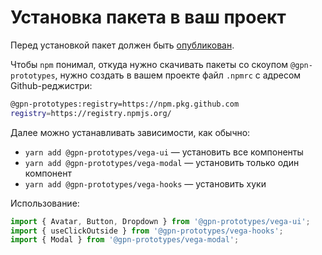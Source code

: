 # Установка пакета в ваш проект

Перед установкой пакет должен быть [опубликован](publishing.md).

Чтобы `npm` понимал, откуда нужно скачивать пакеты со скоупом `@gpn-prototypes`, нужно создать в вашем проекте файл `.npmrc` с адресом Github-реджистри:

```bash
@gpn-prototypes:registry=https://npm.pkg.github.com
registry=https://registry.npmjs.org/
```

Далее можно устанавливать зависимости, как обычно:

- `yarn add @gpn-prototypes/vega-ui` — установить все компоненты
- `yarn add @gpn-prototypes/vega-modal` — установить только один компонент
- `yarn add @gpn-prototypes/vega-hooks` — установить хуки

Использование:

```typescript
import { Avatar, Button, Dropdown } from '@gpn-prototypes/vega-ui';
import { useClickOutside } from '@gpn-prototypes/vega-hooks';
import { Modal } from '@gpn-prototypes/vega-modal';
```
